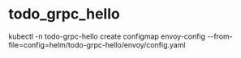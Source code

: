 # todo_grpc_hello

kubectl -n todo-grpc-hello create configmap envoy-config --from-file=config=helm/todo-grpc-hello/envoy/config.yaml
